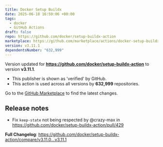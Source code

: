 ```yaml
---
title: Docker Setup Buildx
date: 2025-06-18 16:59:06 +00:00
tags:
  - docker
  - GitHub Actions
draft: false
repo: https://github.com/docker/setup-buildx-action
marketplace: https://github.com/marketplace/actions/docker-setup-buildx
version: v3.11.1
dependentsNumber: "632,999"
---
```



Version updated for **https://github.com/docker/setup-buildx-action** to version **v3.11.1**.
- This publisher is shown as 'verified' by GitHub.
- This action is used across all versions by **632,999** repositories.

Go to the [GitHub Marketplace](https://github.com/marketplace/actions/docker-setup-buildx) to find the latest changes.

## Release notes

* Fix `keep-state` not being respected by @crazy-max in https://github.com/docker/setup-buildx-action/pull/429

**Full Changelog**: https://github.com/docker/setup-buildx-action/compare/v3.11.0...v3.11.1
